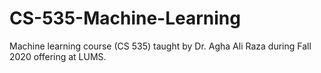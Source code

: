 # CS-535-Machine-Learning
Machine learning course (CS 535) taught by Dr. Agha Ali Raza during Fall 2020 offering at LUMS.

